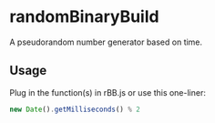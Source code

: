 # randomBinaryBuild
A pseudorandom number generator based on time.

Usage
- 
Plug in the function(s) in rBB.js or use this one-liner:
```JavaScript
new Date().getMilliseconds() % 2
```
